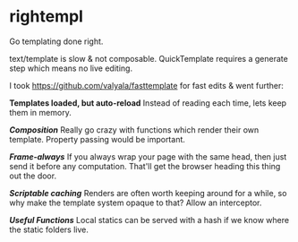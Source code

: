 # rightempl
Go templating done right.

text/template is slow & not composable.
QuickTemplate requires a generate step which means no live editing. 

I took https://github.com/valyala/fasttemplate for fast edits & went further:

__Templates loaded, but auto-reload__
   Instead of reading each time, lets keep them in memory.

___Composition___
   Really go crazy with functions which render their own template. Property passing would be important.

___Frame-always___
   If you always wrap your page with the same head, then just send it before any computation. That'll get the browser heading this thing out the door. 
   
___Scriptable caching___ 
   Renders are often worth keeping around for a while, so why make the template system opaque to that? Allow an interceptor. 

___Useful Functions___
   Local statics can be served with a hash if we know where the static folders live. 
